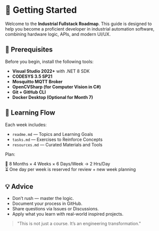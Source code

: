 # 🚀 Getting Started

Welcome to the **Industrial Fullstack Roadmap**. This guide is designed to help you become a proficient developer in industrial automation software, combining hardware logic, APIs, and modern UI/UX.

## 🧭 Prerequisites

Before you begin, install the following tools:

- **Visual Studio 2022+** with .NET 8 SDK
- **CODESYS 3.5 SP21**
- **Mosquitto MQTT Broker**
- **OpenCVSharp (for Computer Vision in C#)**
- **Git + GitHub CLI**
- **Docker Desktop (Optional for Month 7)**

## 📘 Learning Flow

Each week includes:

- `readme.md` — Topics and Learning Goals
- `tasks.md` — Exercises to Reinforce Concepts
- `resources.md` — Curated Materials and Tools

Plan:

📅 8 Months × 4 Weeks × 6 Days/Week → 2 Hrs/Day  
⏳ One day per week is reserved for review + new week planning

## 💡 Advice

- Don’t rush — master the logic.
- Document your process in GitHub.
- Share questions via Issues or Discussions.
- Apply what you learn with real-world inspired projects.

> "This is not just a course. It’s an engineering transformation."

